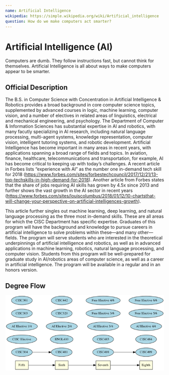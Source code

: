 ```yaml
---
name: Artificial Intelligence
wikipedia: https://simple.wikipedia.org/wiki/Artificial_intelligence
question: How do we make computers act smarter?
---
```


# Artificial Intelligence (AI)

Computers are dumb. They follow instructions fast, but cannot think for themselves. Artificial Intelligence is all about ways to make computers appear to be smarter.

## Official Description

The B.S. in Computer Science with Concentration in Artificial Intelligence & Robotics provides a broad background in core computer science topics, supplemented by advanced courses in logic, machine learning, computer vision, and a number of electives in related areas of linguistics, electrical and mechanical engineering, and psychology. The Department of Computer & Information Sciences has substantial expertise in AI and robotics, with many facutly specializing in AI research, including natural language processing, multi-agent systems, knowledge representation, computer vision, intelligent tutoring systems, and robotic development. Artificial Intelligence has become important in many areas in recent years, with applications spanning a broad range of fields and topics. In aviation, finance, healthcare, telecommunications and transportation, for example, AI has become critical to keeping up with today’s challenges. A recent article in Forbes lists “experience with AI” as the number one in-demand tech skill for 2018 (https://www.forbes.com/sites/forbestechcouncil/2017/12/21/13-top-techskills-in-high-demand-for-2018). Another article from Forbes states that the share of jobs requiring AI skills has grown by 4.5x since 2013 and further shows the vast growth in the AI sector in recent years (https://www.forbes.com/sites/louiscolumbus/2018/01/12/10-chartsthat-will-change-your-perspective-on-artificial-intelligences-growth). 

This article further singles out machine learning, deep learning, and natural language processing as the three most in-demand skills. These are all areas for which the CISC Department has specific expertise. Graduates of this program will have the background and knowledge to pursue careers in artificial intelligence to solve problems within these—and many other—fields. The program will serve students who are interested in the theoretical underpinnings of artificial intelligence and robotics, as well as in advanced applications in machine learning, robotics, natural language processing, and computer vision. Students from this program will be well-prepared for graduate study in AI/robotics areas of computer science, as well as a career in artificial intelligence. The program will be available in a regular and in an honors version.

## Degree Flow

![../images/cs_ai.png](../images/cs_ai.png)
